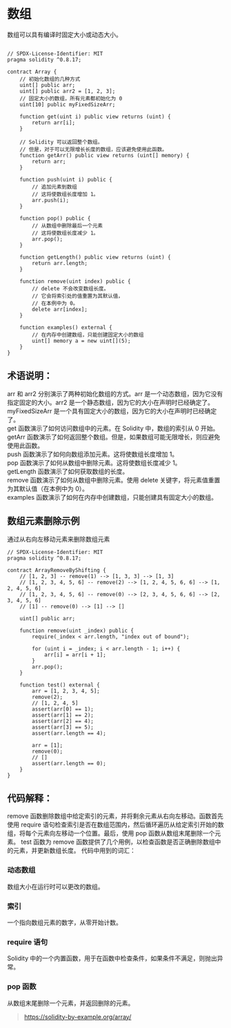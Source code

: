 # 数组

数组可以具有编译时固定大小或动态大小。

```solidity

// SPDX-License-Identifier: MIT
pragma solidity ^0.8.17;

contract Array {
    // 初始化数组的几种方式
    uint[] public arr;
    uint[] public arr2 = [1, 2, 3];
    // 固定大小的数组，所有元素都初始化为 0
    uint[10] public myFixedSizeArr;

    function get(uint i) public view returns (uint) {
        return arr[i];
    }

    // Solidity 可以返回整个数组。
    // 但是，对于可以无限增长长度的数组，应该避免使用此函数。
    function getArr() public view returns (uint[] memory) {
        return arr;
    }

    function push(uint i) public {
        // 追加元素到数组
        // 这将使数组长度增加 1。
        arr.push(i);
    }

    function pop() public {
        // 从数组中删除最后一个元素
        // 这将使数组长度减少 1。
        arr.pop();
    }

    function getLength() public view returns (uint) {
        return arr.length;
    }

    function remove(uint index) public {
        // delete 不会改变数组长度。
        // 它会将索引处的值重置为其默认值，
        // 在本例中为 0。
        delete arr[index];
    }

    function examples() external {
        // 在内存中创建数组，只能创建固定大小的数组
        uint[] memory a = new uint[](5);
    }
}

```
## 术语说明：

arr 和 arr2 分别演示了两种初始化数组的方式。arr 是一个动态数组，因为它没有指定固定的大小。arr2 是一个静态数组，因为它的大小在声明时已经确定了。\
myFixedSizeArr 是一个具有固定大小的数组，因为它的大小在声明时已经确定了。\
get 函数演示了如何访问数组中的元素。在 Solidity 中，数组的索引从 0 开始。\
getArr 函数演示了如何返回整个数组。但是，如果数组可能无限增长，则应避免使用此函数。\
push 函数演示了如何向数组添加元素。这将使数组长度增加 1。\
pop 函数演示了如何从数组中删除元素。这将使数组长度减少 1。\
getLength 函数演示了如何获取数组的长度。\
remove 函数演示了如何从数组中删除元素。使用 delete 关键字，将元素值重置为其默认值（在本例中为 0）。\
examples 函数演示了如何在内存中创建数组，只能创建具有固定大小的数组。


## 数组元素删除示例

通过从右向左移动元素来删除数组元素
```
// SPDX-License-Identifier: MIT
pragma solidity ^0.8.17;

contract ArrayRemoveByShifting {
    // [1, 2, 3] -- remove(1) --> [1, 3, 3] --> [1, 3]
    // [1, 2, 3, 4, 5, 6] -- remove(2) --> [1, 2, 4, 5, 6, 6] --> [1, 2, 4, 5, 6]
    // [1, 2, 3, 4, 5, 6] -- remove(0) --> [2, 3, 4, 5, 6, 6] --> [2, 3, 4, 5, 6]
    // [1] -- remove(0) --> [1] --> []

    uint[] public arr;

    function remove(uint _index) public {
        require(_index < arr.length, "index out of bound");

        for (uint i = _index; i < arr.length - 1; i++) {
            arr[i] = arr[i + 1];
        }
        arr.pop();
    }

    function test() external {
        arr = [1, 2, 3, 4, 5];
        remove(2);
        // [1, 2, 4, 5]
        assert(arr[0] == 1);
        assert(arr[1] == 2);
        assert(arr[2] == 4);
        assert(arr[3] == 5);
        assert(arr.length == 4);

        arr = [1];
        remove(0);
        // []
        assert(arr.length == 0);
    }
}
```
## 代码解释：

remove 函数删除数组中给定索引的元素，并将剩余元素从右向左移动。函数首先使用 require 语句检查索引是否在数组范围内，然后循环遍历从给定索引开始的数组，将每个元素向左移动一个位置。最后，使用 pop 函数从数组末尾删除一个元素。
test 函数为 remove 函数提供了几个用例，以检查函数是否正确删除数组中的元素，并更新数组长度。
代码中用到的词汇：

### 动态数组
数组大小在运行时可以更改的数组。

### 索引 
一个指向数组元素的数字，从零开始计数。

### require 语句
Solidity 中的一个内置函数，用于在函数中检查条件，如果条件不满足，则抛出异常。

### pop 函数 
从数组末尾删除一个元素，并返回删除的元素。


>https://solidity-by-example.org/array/
